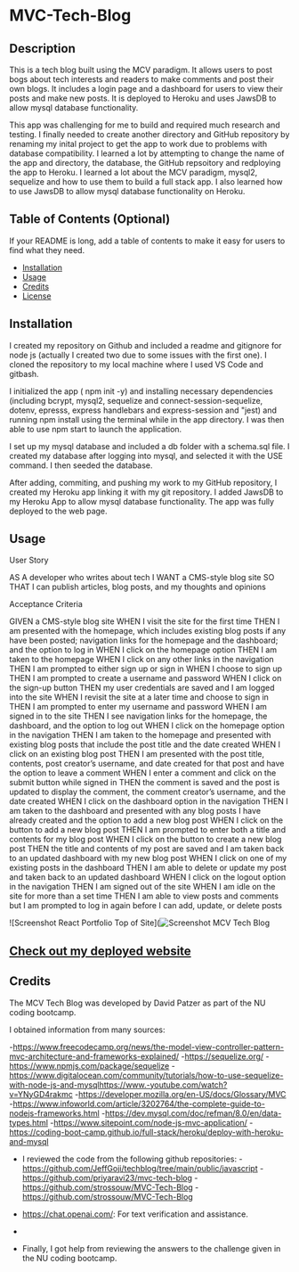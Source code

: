 # MVC-Tech-Blog


## Description

This is a tech blog built using the MCV paradigm. It allows users to post bogs about tech interests and readers to make comments and post their own blogs. It includes a login page and a dashboard for users to view their posts and make new posts. It is deployed to Heroku and uses JawsDB to allow mysql database functionality. 

This app was challenging for me to build and required much research and testing. I finally needed to create another directory and GitHub repository by renaming my inital project to get the app to work due to problems with database compatibility. I learned a lot by attempting to change the name of the app and directory, the database, the GitHub repsoitory and redploying the app to Heroku. I  learned a lot about the MCV paradigm, mysql2, sequelize and how to use them to build a full stack app. I also learned how to use JawsDB to allow mysql database functionality on Heroku.


## Table of Contents (Optional)

If your README is long, add a table of contents to make it easy for users to find what they need.

- [Installation](#installation)
- [Usage](#usage)
- [Credits](#credits)
- [License](#license)

## Installation


I created my repository on Github and included a readme and gitignore for node js (actually I created two due to some issues with the first one). I cloned the repository to my local machine where I used VS Code and gitbash.

I initialized the app ( npm init -y) and installing necessary dependencies (including bcrypt, mysql2, sequelize and connect-session-sequelize, dotenv, epresss, express handlebars and express-session  and
"jest) and running npm install using the terminal while in the app directory. I was then able to use npm start to launch the application.

 I set up my mysql database and included a db folder with a schema.sql file. I created my database after logging into mysql, and selected it with the USE command. I then  seeded the database.
 
  After adding, commiting, and pushing my work to my GitHub repository, I created my Heroku app linking it with my git repository. I added JawsDB to my Heroku App to allow mysql database functionality. The app was fully deployed to the web page. 


## Usage


User Story

AS A developer who writes about tech
I WANT a CMS-style blog site
SO THAT I can publish articles, blog posts, and my thoughts and opinions

Acceptance Criteria

GIVEN a CMS-style blog site
WHEN I visit the site for the first time
THEN I am presented with the homepage, which includes existing blog posts if any have been posted; navigation links for the homepage and the dashboard; and the option to log in
WHEN I click on the homepage option
THEN I am taken to the homepage
WHEN I click on any other links in the navigation
THEN I am prompted to either sign up or sign in
WHEN I choose to sign up
THEN I am prompted to create a username and password
WHEN I click on the sign-up button
THEN my user credentials are saved and I am logged into the site
WHEN I revisit the site at a later time and choose to sign in
THEN I am prompted to enter my username and password
WHEN I am signed in to the site
THEN I see navigation links for the homepage, the dashboard, and the option to log out
WHEN I click on the homepage option in the navigation
THEN I am taken to the homepage and presented with existing blog posts that include the post title and the date created
WHEN I click on an existing blog post
THEN I am presented with the post title, contents, post creator’s username, and date created for that post and have the option to leave a comment
WHEN I enter a comment and click on the submit button while signed in
THEN the comment is saved and the post is updated to display the comment, the comment creator’s username, and the date created
WHEN I click on the dashboard option in the navigation
THEN I am taken to the dashboard and presented with any blog posts I have already created and the option to add a new blog post
WHEN I click on the button to add a new blog post
THEN I am prompted to enter both a title and contents for my blog post
WHEN I click on the button to create a new blog post
THEN the title and contents of my post are saved and I am taken back to an updated dashboard with my new blog post
WHEN I click on one of my existing posts in the dashboard
THEN I am able to delete or update my post and taken back to an updated dashboard
WHEN I click on the logout option in the navigation
THEN I am signed out of the site
WHEN I am idle on the site for more than a set time
THEN I am able to view posts and comments but I am prompted to log in again before I can add, update, or delete posts



![Screenshot React Portfolio Top of Site](![Screenshot MCV Tech Blog ]()




## [Check out my deployed website]()



## Credits
The MCV Tech Blog was developed by David Patzer as part of the NU coding bootcamp. 

I obtained information from many sources: 

-https://www.freecodecamp.org/news/the-model-view-controller-pattern-mvc-architecture-and-frameworks-explained/
-https://sequelize.org/
-https://www.npmjs.com/package/sequelize
-https://www.digitalocean.com/community/tutorials/how-to-use-sequelize-with-node-js-and-mysqlhttps://www.-youtube.com/watch?v=YNyGD4rakmc
-https://developer.mozilla.org/en-US/docs/Glossary/MVC
-https://www.infoworld.com/article/3202764/the-complete-guide-to-nodejs-frameworks.html
-https://dev.mysql.com/doc/refman/8.0/en/data-types.html
-https://www.sitepoint.com/node-js-mvc-application/
-https://coding-boot-camp.github.io/full-stack/heroku/deploy-with-heroku-and-mysql
- I reviewed the code from the following github repositories:
-https://github.com/JeffGoji/techblog/tree/main/public/javascript
-https://github.com/priyaravi23/mvc-tech-blog
-https://github.com/strossouw/MVC-Tech-Blog
-https://github.com/strossouw/MVC-Tech-Blog

- https://chat.openai.com/: For text verification and assistance.
-
- Finally, I got help from reviewing the answers to the challenge given in the NU coding bootcamp.



